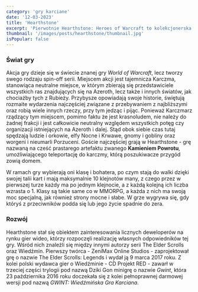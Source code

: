```yaml
---
category: 'gry karciane'
date: '12-03-2023'
title: 'Hearthstone'
excerpt: 'Pierwotnie Hearthstone: Heroes of Warcraft to kolekcjonerska gra karciana wyprodukowana i wydana przez Blizzard Entertainment. Gra oparta jest na modelu free-to-play z systemem mikropłatności, a głównym elementem rozgrywki są pojedynki online przeciwko innym graczom w serwisie Battle.net.'
thumbnail: '/images/posts/hearthstone/thumbnail.jpg'
isPopular: false
---
```


### Świat gry

Akcja gry dzieje się w świecie znanej gry _World of Warcraft_, lecz tworzy swego rodzaju spin-off serii. Miejscem akcji jest tajemnicza Karczma, stanowiąca neutralne miejsce, w którym zbierają się przedstawiciele wszystkich ras znajdujących się na Azeroth, lecz także i innych światów, jak chociażby tych z Rubieży. Przybysze opowiadają swoje historie, świętują rozmaite wydarzenia najczęściej związane z przebywaniem z najbliższymi oraz robią wiele innych rzeczy, przy tym jedząc i pijąc. Ponieważ Karczmarz rządzący tym miejscem, pomimo faktu że jest krasnoludem, nie należy do żadnej frakcji i jest całkowicie neutralny względem wszystkich potęg czy organizacji istniejących na Azeroth i dalej. Stąd obok siebie czas tutaj spędzają ludzie i orkowie, elfy Nocne i Krwawe, gnomy i gobliny oraz worgeni i nieumarli Porzuceni. Goście najczęściej grają w Hearthstone - grę nazwaną na cześć prastarego artefaktu zwanego **Kamieniem Powrotu**, umożliwiającego teleportację do karczmy, którą poszukiwacze przygód zowią domem.

W ramach gry wybierają oni klasę i bohatera, po czym stają do walki dzięki swojej talii kart i mają maksymalnie 10 klejnotów many, z czego przez w pierwszej turze każdy ma po jednym klejnocie, a z każdą kolejną ich liczba wzrasta o 1. Klasy są takie same co w MMORPG, a każda z nich ma swoją moc specjalną, jak również strony mocne i słabe. W grze wygrywa się, gdy któryś z przeciwników podda się lub jego życie spadnie do zera.

### Rozwój

Hearthstone stał się obiektem zainteresowania licznych deweloperów na rynku gier wideo, którzy rozpoczęli realizację własnych odpowiedników tej gry. Wśród nich znaleźli się między innymi autorzy serii The Elder Scrolls oraz Wiedźmin. Pierwszy twórca - ZeniMax Online Studios - zaprojektował grę o nazwie The Elder Scrolls: Legends i wydał ją 9 marca 2017 roku. Z kolei polski wydawca gier o Wiedźminie - CD Projekt RED - zawarł w trzeciej części trylogii pod nazwą Dziki Gon minigrę o nazwie _Gwint_, która 23 października 2016 roku doczekała się z kolei pełnoprawnej darmowej wersji pod nazwą _GWINT: Wiedźmińska Gra Karciana_.
